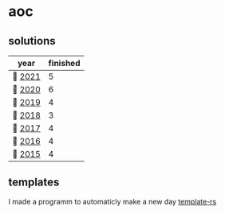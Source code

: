 # aoc

## solutions
| year | finished |
| ---- | -------- |
| :christmas_tree: [2021](/aoc/src/bin/aoc2021) | 5 |
| :christmas_tree: [2020](/aoc/src/bin/aoc2020) | 6 |
| :christmas_tree: [2019](/aoc/src/bin/aoc2019) | 4 |
| :christmas_tree: [2018](/aoc/src/bin/aoc2018) | 3 |
| :christmas_tree: [2017](/aoc/src/bin/aoc2017) | 4 |
| :christmas_tree: [2016](/aoc/src/bin/aoc2016) | 4 |
| :christmas_tree: [2015](/aoc/src/bin/aoc2015) | 4 |

## templates

I made a programm to automaticly make a new day <a href="https://github.com/aichingert/template-rs" traget="_blank">template-rs<a/>